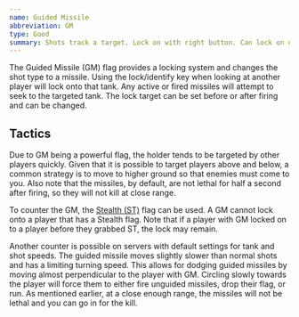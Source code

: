 ```yaml
---
name: Guided Missile
abbreviation: GM
type: Good
summary: Shots track a target. Lock on with right button. Can lock on or retarget after firing.
---
```


The Guided Missile (GM) flag provides a locking system and changes the shot type to a missile. Using the lock/identify key when looking at another player will lock onto that tank. Any active or fired missiles will attempt to seek to the targeted tank. The lock target can be set before or after firing and can be changed.

## Tactics

Due to GM being a powerful flag, the holder tends to be targeted by other players quickly. Given that it is possible to target players above and below, a common strategy is to move to higher ground so that enemies must come to you. Also note that the missiles, by default, are not lethal for half a second after firing, so they will not kill at close range.

To counter the GM, the [Stealth (ST)](../stealth/) flag can be used. A GM cannot lock onto a player that has a Stealth flag. Note that if a player with GM locked on to a player before they grabbed ST, the lock may remain.

Another counter is possible on servers with default settings for tank and shot speeds. The guided missile moves slightly slower than normal shots and has a limiting turning speed. This allows for dodging guided missiles by moving almost perpendicular to the player with GM. Circling slowly towards the player will force them to either fire unguided missiles, drop their flag, or run. As mentioned earlier, at a close enough range, the missiles will not be lethal and you can go in for the kill.
